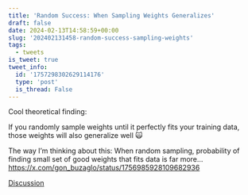 ```yaml
---
title: 'Random Success: When Sampling Weights Generalizes'
draft: false
date: 2024-02-13T14:58:59+00:00
slug: '202402131458-random-success-sampling-weights'
tags:
  - tweets
is_tweet: true
tweet_info:
  id: '1757298302629114176'
  type: 'post'
  is_thread: False
---
```




Cool theoretical finding: 

If you randomly sample weights until it perfectly fits your training data, those weights will also generalize well 🙀

The way I’m thinking about this: When random sampling, probability of finding small set of good weights that fits data is far more… <https://x.com/gon_buzaglo/status/1756985928109682936>

[Discussion](https://x.com/sytelus/status/1757298302629114176)
